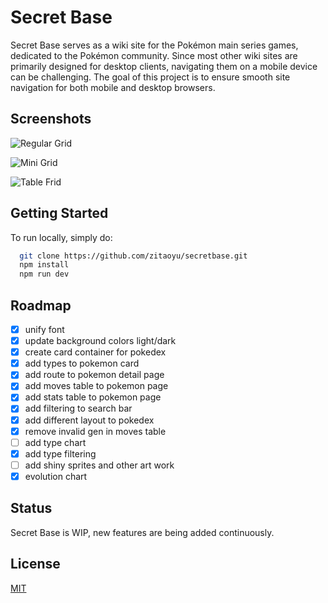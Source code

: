 # Secret Base

Secret Base serves as a wiki site for the Pokémon main series games, dedicated to the Pokémon community. Since most other wiki sites are primarily designed for desktop clients, navigating them on a mobile device can be challenging. The goal of this project is to ensure smooth site navigation for both mobile and desktop browsers.

## Screenshots

![Regular Grid](https://raw.githubusercontent.com/zitaoyu/secretbase/main/public/readme-screenshot-1.png)

![Mini Grid](https://raw.githubusercontent.com/zitaoyu/secretbase/main/public/readme-screenshot-2.png)

![Table Frid](https://raw.githubusercontent.com/zitaoyu/secretbase/main/public/readme-screenshot-3.png)

## Getting Started

To run locally, simply do:

```bash
  git clone https://github.com/zitaoyu/secretbase.git
  npm install
  npm run dev
```

## Roadmap

- [x] unify font
- [x] update background colors light/dark
- [x] create card container for pokedex
- [x] add types to pokemon card
- [x] add route to pokemon detail page
- [x] add moves table to pokemon page
- [x] add stats table to pokemon page
- [x] add filtering to search bar
- [x] add different layout to pokedex
- [x] remove invalid gen in moves table
- [ ] add type chart
- [x] add type filtering
- [ ] add shiny sprites and other art work
- [x] evolution chart

## Status

Secret Base is WIP, new features are being added continuously.

## License

[MIT](https://choosealicense.com/licenses/mit/)
